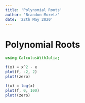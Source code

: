 ```yaml
---
title: 'Polynomial Roots'
author: 'Brandon Moretz'
date: '22th May 2020'
---  
```

  
  
#  Polynomial Roots
  
  
```julia
using CalculusWithJulia;
```
  
```julia
f(x) = x^2 - x
plot(f, -2, 2)
plot!(zero)
```
  
```julia
f(x) = log(x)
plot(f, 0, 100)
plot!(zero)
  
```
  